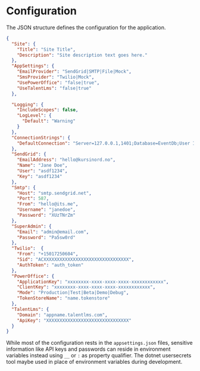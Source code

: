 # Configuration

The JSON structure defines the configuration for the application.

```json
{
  "Site": {
    "Title": "Site Title",
    "Description": "Site description text goes here."
  },
  "AppSettings": {
    "EmailProvider": "SendGrid|SMTP|File|Mock",
    "SmsProvider": "Twilio|Mock",
    "UsePowerOffice": "false|true",
    "UseTalentLms": "false|true"
  },

  "Logging": {
    "IncludeScopes": false,
    "LogLevel": {
      "Default": "Warning"
    }
  },
  "ConnectionStrings": {
    "DefaultConnection": "Server=127.0.0.1,1401;Database=EventDb;User ID=sa;Password=pass"
  },
  "SendGrid": {
    "EmailAddress": "hello@kursinord.no",
    "Name": "Jane Doe",
    "User": "asdf1234",
    "Key": "asdf1234"
  },
  "Smtp": {
    "Host": "smtp.sendgrid.net",
    "Port": 587,
    "From": "hello@its.me",
    "Username": "janedoe",
    "Password": "XUzTNrZm"
  },
  "SuperAdmin": {
    "Email": "admin@email.com",
    "Password": "Pa5sw0rd"
  },
  "Twilio":  {
    "From": "+15017250604",
    "Sid": "ACXXXXXXXXXXXXXXXXXXXXXXXXXXXXXXXX",
    "AuthToken": "auth_token"
  },
  "PowerOffice": {
    "ApplicationKey": "xxxxxxxx-xxxx-xxxx-xxxx-xxxxxxxxxxxx",
    "ClientKey": "xxxxxxxx-xxxx-xxxx-xxxx-xxxxxxxxxxxx",
    "Mode": "Production|Test|Beta|Demo|Debug",
    "TokenStoreName": "name.tokenstore"
  },
  "TalentLms": {
    "Domain": "appname.talentlms.com",
    "ApiKey": "XXXXXXXXXXXXXXXXXXXXXXXXXXXXXXX"
  }
}
```

While most of the configuration rests in the `appsettings.json` files, sensitive information like API keys and passwords can reside in environment variables instead using `__` or `:` as property qualifier. The dotnet usersecrets tool maybe used in place of environment variables during development.
